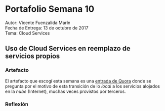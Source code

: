 # Portafolio Semana 10

Autor: Vicente Fuenzalida Marín  
Fecha de Entrega: 13 de octubre de 2017  
Tema: Cloud Services

## Uso de Cloud Services en reemplazo de servicios propios

### Artefacto

El artefacto que escogí esta semana es una [entrada de Quora](https://www.quora.com/Why-we-use-Cloud-hosting-Services) donde se pregunta por el motivo de esta transición de lo *local* a los servicios alojados en la *nube* (Internet), muchas veces provistos por terceros.

### Reflexión

